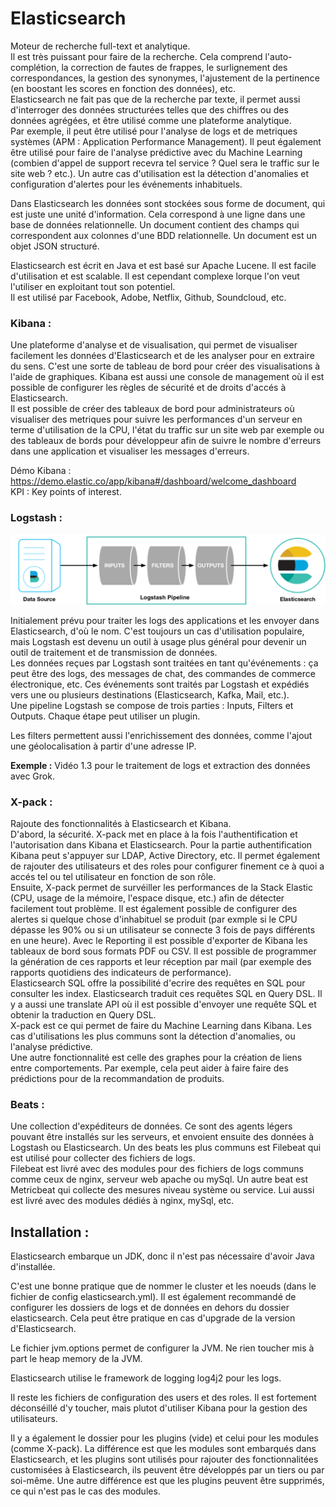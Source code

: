 # Elasticsearch

Moteur de recherche full-text et analytique.  
Il est très puissant pour faire de la recherche. Cela comprend l'auto-complétion, la correction de fautes de frappes, le surlignement des correspondances, la gestion des synonymes, l'ajustement de la pertinence (en boostant les scores en fonction des données), etc.  
Elasticsearch ne fait pas que de la recherche par texte, il permet aussi d'interroger des données structurées telles que des chiffres ou des données agrégées, et être utilisé comme une plateforme analytique.  
Par exemple, il peut être utilisé pour l'analyse de logs et de metriques systèmes (APM : Application Performance Management). Il peut également être utilisé pour faire de l'analyse prédictive avec du Machine Learning (combien d'appel de support recevra tel service ? Quel sera le traffic sur le site web ? etc.). Un autre cas d'utilisation est la détection d'anomalies et configuration d'alertes pour les événements inhabituels.

Dans Elasticsearch les données sont stockées sous forme de document, qui est juste une unité d'information. Cela correspond à une ligne dans une base de données relationnelle. Un document contient des champs qui correspondent aux colonnes d'une BDD relationnelle. Un document est un objet JSON structuré.

Elasticsearch est écrit en Java et est basé sur Apache Lucene. Il est facile d'utilisation et est scalable. Il est cependant complexe lorque l'on veut l'utiliser en exploitant tout son potentiel.  
Il est utilisé par Facebook, Adobe, Netflix, Github, Soundcloud, etc.

###  Kibana :
Une plateforme d'analyse et de visualisation, qui permet de visualiser facilement les données d'Elasticsearch et de les analyser pour en extraire du sens. C'est une sorte de tableau de bord pour créer des visualisations à l'aide de graphiques. Kibana est aussi une console de management où il est possible de configurer les règles de sécurité et de droits d'accés à Elasticsearch.  
Il est possible de créer des tableaux de bord pour administrateurs où visualiser des metriques pour suivre les performances d'un serveur en terme d'utilisation de la CPU, l'état du traffic sur un site web par exemple ou des tableaux de bords pour développeur afin de suivre le nombre d'erreurs dans une application et visualiser les messages d'erreurs.

Démo Kibana : https://demo.elastic.co/app/kibana#/dashboard/welcome_dashboard  
KPI : Key points of interest.

### Logstash :
![Logstash Pipeline](./img/logstash-pipeline.png)

Initialement prévu pour traiter les logs des applications et les envoyer dans Elasticsearch, d'où le nom. C'est toujours un cas d'utilisation populaire, mais Logstash est devenu un outil à usage plus général pour devenir un outil de traitement et de transmission de données.  
Les données reçues par Logstash sont traitées en tant qu'événements : ça peut être des logs, des messages de chat, des commandes de commerce électronique, etc. Ces événements sont traités par Logstash et expédiés vers une ou plusieurs destinations (Elasticsearch, Kafka, Mail, etc.).  
Une pipeline Logstash se compose de trois parties : Inputs, Filters et Outputs. Chaque étape peut utiliser un plugin.
  
Les filters permettent aussi l'enrichissement des données, comme l'ajout une géolocalisation à partir d'une adresse IP.  

**Exemple :** Vidéo 1.3 pour le traitement de logs et extraction des données avec Grok.

###  X-pack :
Rajoute des fonctionnalités à Elasticsearch et Kibana.  
D'abord, la sécurité. X-pack met en place à la fois l'authentification et l'autorisation dans Kibana et Elasticsearch. Pour la partie authentification Kibana peut s'appuyer sur LDAP, Active Directory, etc. Il permet également de rajouter des utilisateurs et des roles pour configurer finement ce à quoi a accés tel ou tel utilisateur en fonction de son rôle.  
Ensuite, X-pack permet de survéiller les performances de la Stack Elastic (CPU, usage de la mémoire, l'espace disque, etc.) afin de détecter facilement tout problème. Il est également possible de configurer des alertes si quelque chose d'inhabituel se produit (par exmple si le CPU dépasse les 90% ou si un utilisateur se connecte 3 fois de pays différents en une heure). Avec le Reporting il est possible d'exporter de Kibana les tableaux de bord sous formats PDF ou CSV. Il est possible de programmer la génération de ces rapports et leur réception par mail (par exemple des rapports quotidiens des indicateurs de performance).  
Elasticsearch SQL offre la possibilité d'ecrire des requêtes en SQL pour consulter les index. Elasticsearch traduit ces requêtes SQL en Query DSL. Il y a aussi une translate API où il est possible d'envoyer une requête SQL et obtenir la traduction en Query DSL.  
X-pack est ce qui permet de faire du Machine Learning dans Kibana. Les cas d'utilisations les plus communs sont la détection d'anomalies, ou l'analyse prédictive.  
Une autre fonctionnalité est celle des graphes pour la création de liens entre comportements. Par exemple, cela peut aider à faire faire des prédictions pour de la recommandation de produits.  

###  Beats :
Une collection d'expéditeurs de données. Ce sont des agents légers pouvant être installés sur les serveurs, et envoient ensuite des données à Logstash ou Elasticsearch. Un des beats les plus communs est Filebeat qui est utilisé pour collecter des fichiers de logs.   
Filebeat est livré avec des modules pour des fichiers de logs communs comme ceux de nginx, serveur web apache ou mySql. Un autre beat est Metricbeat qui collecte des mesures niveau système ou service. Lui aussi est livré avec des modules dédiés à nginx, mySql, etc.  


## Installation :

Elasticsearch embarque un JDK, donc il n'est pas nécessaire d'avoir Java d'installée.

C'est une bonne pratique que de nommer le cluster et les noeuds (dans le fichier de config elasticsearch.yml).
Il est également recommandé de configurer les dossiers de logs et de données en dehors du dossier elasticsearch. Cela peut être pratique en cas d'upgrade de la version d'Elasticsearch.

Le fichier jvm.options permet de configurer la JVM. Ne rien toucher mis à part le heap memory de la JVM.

Elasticsearch utilise le framework de logging log4j2 pour les logs.

Il reste les fichiers de configuration des users et des roles. Il est fortement déconséillé d'y toucher, mais plutot d'utiliser Kibana pour la gestion des utilisateurs.

Il y a également le dossier pour les plugins (vide) et celui pour les modules (comme X-pack). La différence est que les modules sont embarqués dans Elasticsearch, et les plugins sont utilisés pour rajouter des fonctionnalitées customisées à Elasticsearch, ils peuvent être développés par un tiers ou par soi-même. Une autre différence est que les plugins peuvent être supprimés, ce qui n'est pas le cas des modules.
